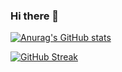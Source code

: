 ### Hi there 👋

[![Anurag's GitHub stats](https://github-readme-stats.vercel.app/api?username=dleyvacastro)](https://github.com/anuraghazra/github-readme-stats)

[![GitHub Streak](http://github-readme-streak-stats.herokuapp.com?user=dleyvacastro&theme=dark&hide_border=true&dates=DD2727)](https://git.io/streak-stats)

<!--
**dleyvacastro/dleyvacastro** is a ✨ _special_ ✨ repository because its `README.md` (this file) appears on your GitHub profile.

Here are some ideas to get you started:

- 🔭 I’m currently working on ...
- 🌱 I’m currently learning ...
- 👯 I’m looking to collaborate on ...
- 🤔 I’m looking for help with ...
- 💬 Ask me about ...
- 📫 How to reach me: ...
- 😄 Pronouns: ...
- ⚡ Fun fact: ...
-->
